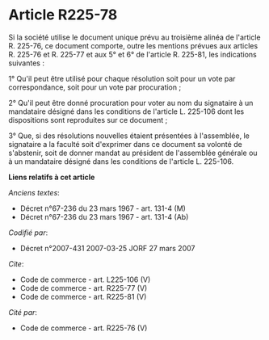 # Article R225-78

Si la société utilise le document unique prévu au troisième alinéa de l'article R. 225-76, ce document comporte, outre les
mentions prévues aux articles R. 225-76 et R. 225-77 et aux 5° et 6° de l'article R. 225-81, les indications suivantes : 

1° Qu'il peut être utilisé pour chaque résolution soit pour un vote par correspondance, soit pour un vote par procuration ; 

2° Qu'il peut être donné procuration pour voter au nom du signataire à un mandataire désigné dans les conditions de l'article
L. 225-106 dont les dispositions sont reproduites sur ce document ; 

3° Que, si des résolutions nouvelles étaient présentées à l'assemblée, le signataire a la faculté soit d'exprimer dans ce
document sa volonté de s'abstenir, soit de donner mandat au président de l'assemblée générale ou à un mandataire désigné dans
les conditions de l'article L. 225-106.

**Liens relatifs à cet article**

_Anciens textes_:

  - Décret n°67-236 du 23 mars 1967 - art. 131-4 (M)
  - Décret n°67-236 du 23 mars 1967 - art. 131-4 (Ab)

_Codifié par_:

  - Décret n°2007-431 2007-03-25 JORF 27 mars 2007

_Cite_:

  - Code de commerce - art. L225-106 (V)
  - Code de commerce - art. R225-77 (V)
  - Code de commerce - art. R225-81 (V)

_Cité par_:

  - Code de commerce - art. R225-76 (V)
